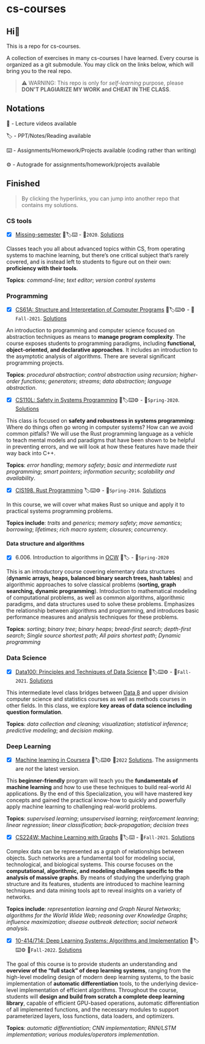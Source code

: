 # cs-courses

## Hi:wave:

This is a repo for cs-courses.

A collection of exercises in many cs-courses I have learned. Every course is organized as a git submodule. You may click on the links below, which will bring you to the real repo.

> ⚠️ WARNING: This repo is only for *self-learning* purpose, please **DON'T PLAGIARIZE MY WORK and CHEAT IN THE CLASS**.

## Notations

🎥 - Lecture videos available

🏷 - PPT/Notes/Reading available

⌨️  - Assignments/Homework/Projects available (coding rather than writing)

⚙️  - Autograde for assignments/homework/projects available

## Finished

> By clicking the hyperlinks, you can jump into another repo that contains my solutions.

### CS tools

- [x] [Missing-semester](https://missing.csail.mit.edu/2020/) 🎥🏷⌨️ - 📅`2020`. [Solutions](https://github.com/MartinLwx/Missing-semester-2020-MIT)

Classes teach you all about advanced topics within CS, from operating systems to machine learning, but there’s one critical subject that’s rarely covered, and is instead left to students to figure out on their own: **proficiency with their tools**.

**Topics**: *command-line*; *text editor*; *version control systems*

### Programming

- [x] [CS61A: Structure and Interpretation of Computer Programs]() 🎥🏷⌨️⚙️ - 📅`Fall-2021`. [Solutions](https://github.com/MartinLwx/CS61A-Fall-2021-UCB)

An introduction to programming and computer science focused on abstraction techniques as means to **manage program complexity**. The course exposes students to programming paradigms, including **functional, object-oriented, and declarative approaches**. It includes an introduction to the asymptotic analysis of algorithms. There are several significant programming projects.

**Topics**: *procedural abstraction*; *control abstraction using recursion*; *higher-order functions*; *generators*; *streams*; *data abstraction*; *language abstraction*.

- [x] [CS110L: Safety in Systems Programming](https://reberhardt.com/cs110l/spring-2020) 🎥🏷⌨️⚙️ - 📅`Spring-2020`. [Solutions](https://github.com/MartinLwx/CS110L-Spring-2020-Stanford)

This class is focused on **safety and robustness in systems programming**: Where do things often go wrong in computer systems? How can we avoid common pitfalls? We will use the Rust programming language as a vehicle to teach mental models and paradigms that have been shown to be helpful in preventing errors, and we will look at how these features have made their way back into C++. 

**Topics**: *error handling*; *memory safety*; *basic and intermediate rust programming*; *smart pointers*; *information security*; *scalability and availability*.

- [x] [CIS198. Rust Programming](https://cis198-2016s.github.io) 🏷⌨️⚙️ - 📅`Spring-2016`. [Solutions](https://github.com/MartinLwx/CIS198-Spring-2016-UPenn)

In this course, we will cover what makes Rust so unique and apply it to practical systems programming problems. 

**Topics include**: *traits* and *generics*; *memory safety*; *move semantics*; *borrowing*; *lifetimes*; *rich macro system*; *closures*; *concurrency*. 

#### Data structure and algorithms

- [x] 6.006. Introduction to algorithms in [OCW](https://ocw.mit.edu/courses/6-006-introduction-to-algorithms-spring-2020/pages/syllabus/) 🎥🏷 - 📅`Spring-2020`

This is an introductory course covering elementary data structures (**dynamic arrays, heaps, balanced binary search trees, hash tables**) and algorithmic approaches to solve classical problems (**sorting, graph searching, dynamic programming**). Introduction to mathematical modeling of computational problems, as well as common algorithms, algorithmic paradigms, and data structures used to solve these problems. Emphasizes the relationship between algorithms and programming, and introduces basic performance measures and analysis techniques for these problems.

**Topics**: *sorting*; *binary tree*; *binary heaps*; *bread-first search*; *depth-first search*; *Single source shortest path*; *All pairs shortest path*; *Dynamic programming*


### Data Science

- [x] [Data100: Principles and Techniques of Data Science](https://ds100.org/fa21/) 🎥🏷⌨️⚙️ - 📅`Fall-2021`. [Solutions](https://github.com/MartinLwx/Data100-Fall-2021-UCB)

This intermediate level class bridges between [Data 8](http://data8.org/) and upper division computer science and statistics courses as well as methods courses in other fields. In this class, we explore **key areas of data science including question formulation**.

**Topics**: *data collection and cleaning*; *visualization*; *statistical inference*; *predictive modeling*; and *decision making*.


### Deep Learning

- [x] [Machine learning in Coursera](https://www.coursera.org/learn/machine-learning) 🎥🏷⌨️⚙️ 📅`2022` [Solutions](https://github.com/MartinLwx/Machine-learning-Coursera). The assignments are *not* the latest version.

This **beginner-friendly** program will teach you the **fundamentals of machine learning** and how to use these techniques to build real-world AI applications. By the end of this Specialization, you will have mastered key concepts and gained the practical know-how to quickly and powerfully apply machine learning to challenging real-world problems.

**Topics**: *supervised learning*; *unsupervised learning*; *reinforcement leanring*; *linear regression*; *linear classification*; *back-propagation*; *decision trees*

- [x] [CS224W: Machine Learning with Graphs](https://web.stanford.edu/class/cs224w/) 🎥🏷⌨️ - 📅`Fall-2021`. [Solutions](https://github.com/MartinLwx/CS224W-Fall-2021-Stanford.git)

Complex data can be represented as a graph of relationships between objects. Such networks are a fundamental tool for modeling social, technological, and biological systems. This course focuses on the **computational, algorithmic, and modeling challenges specific to the analysis of massive graphs**. By means of studying the underlying graph structure and its features, students are introduced to machine learning techniques and data mining tools apt to reveal insights on a variety of networks.

**Topics include**: *representation learning and Graph Neural Networks*; *algorithms for the World Wide Web*; *reasoning over Knowledge Graphs*; *influence maximization*; *disease outbreak detection*; *social network analysis*.

- [x] [10-414/714: Deep Learning Systems: Algorithms and Implementation](https://dlsyscourse.org/lectures/) 🎥🏷⌨️⚙️ 📅`Fall-2022`. [Solutions](https://github.com/MartinLwx/10-414-Fall-2022-CMU)

The goal of this course is to provide students an understanding and **overview of the “full stack” of deep learning systems**, ranging from the high-level modeling design of modern deep learning systems, to the basic implementation of **automatic differentiation** tools, to the underlying device-level implementation of efficient algorithms. Throughout the course, students will **design and build from scratch a complete deep learning library**, capable of efficient GPU-based operations, automatic differentiation of all implemented functions, and the necessary modules to support parameterized layers, loss functions, data loaders, and optimizers.

**Topics**: *automatic differentiation*; *CNN implementation*; *RNN/LSTM implementation*; *various modules/operators implementation*.
